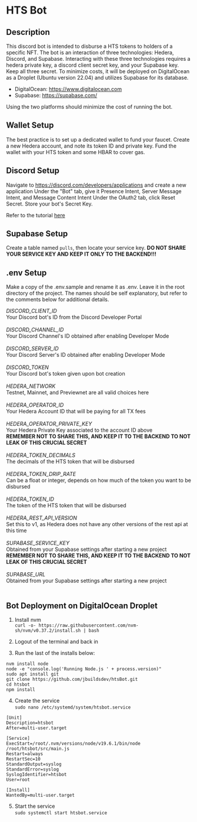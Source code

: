 # HTS Bot

## Description

This discord bot is intended to disburse a HTS tokens to holders of a specific NFT.
The bot is an interaction of three technologies: Hedera, Discord, and Supabase.
Interacting with these three technologies requires a hedera private key, a discord client secret key, and your Supabase key. Keep all three secret.
To minimize costs, it will be deployed on DigitalOcean as a Droplet (Ubuntu version 22.04)
and utilizes Supabase for its database.

- DigitalOcean: https://www.digitalocean.com
- Supabase: https://supabase.com/

Using the two platforms should minimize the cost of running the bot.

## Wallet Setup

The best practice is to set up a dedicated wallet to fund your faucet. Create a new Hedera account, and note its token ID and private key.
Fund the wallet with your HTS token and some HBAR to cover gas.

## Discord Setup

Navigate to https://discord.com/developers/applications and create a new application
Under the "Bot" tab, give it Presence Intent, Server Message Intent, and Message Content Intent
Under the OAuth2 tab, click Reset Secret. Store your bot's Secret Key.

Refer to the tutorial [here](https://www.youtube.com/watch?v=Q7Hgp6bg0kI&list=PL_cUvD4qzbkwA7WITceoc2_FFjQsBkwX7)

## Supabase Setup

Create a table named `pulls`, then locate your service key.
**DO NOT SHARE YOUR SERVICE KEY AND KEEP IT ONLY TO THE BACKEND!!!**

## .env Setup

Make a copy of the .env.sample and rename it as .env. Leave it in the root directory of the project.
The names should be self explanatory, but refer to the comments below for additional details.

_DISCORD_CLIENT_ID_<br>
Your Discord bot's ID from the Discord Developer Portal<br><br>
_DISCORD_CHANNEL_ID_<br>
Your Discord Channel's ID obtained after enabling Developer Mode<br><br>
_DISCORD_SERVER_ID_<br>
Your Discord Server's ID obtained after enabling Developer Mode<br><br>
_DISCORD_TOKEN_<br>
Your Discord bot's token given upon bot creation<br><br>
_HEDERA_NETWORK_<br>
Testnet, Mainnet, and Previewnet are all valid choices here<br><br>
_HEDERA_OPERATOR_ID_<br>
Your Hedera Account ID that will be paying for all TX fees<br><br>
_HEDERA_OPERATOR_PRIVATE_KEY_<br>
Your Hedera Private Key associated to the account ID above<br>**REMEMBER NOT TO SHARE THIS, AND KEEP IT TO THE BACKEND TO NOT LEAK OF THIS CRUCIAL SECRET**<br><br>
_HEDERA_TOKEN_DECIMALS_<br>
The decimals of the HTS token that will be disbursed<br><br>
_HEDERA_TOKEN_DRIP_RATE_<br>
Can be a float or integer, depends on how much of the token you want to be disbursed<br><br>
_HEDERA_TOKEN_ID_<br>
The token of the HTS token that will be disbursed<br><br>
_HEDERA_REST_API_VERSION_<br>
Set this to v1, as Hedera does not have any other versions of the rest api at this time<br><br>
_SUPABASE_SERVICE_KEY_<br>
Obtained from your Supabase settings after starting a new project<br>**REMEMBER NOT TO SHARE THIS, AND KEEP IT TO THE BACKEND TO NOT LEAK OF THIS CRUCIAL SECRET**<br><br>
_SUPABASE_URL_<br>
Obtained from your Supabase settings after starting a new project<br><br>

## Bot Deployment on DigitalOcean Droplet

1. Install nvm<br>
   `curl -o- https://raw.githubusercontent.com/nvm-sh/nvm/v0.37.2/install.sh | bash`

2. Logout of the terminal and back in

3. Run the last of the installs below:

```
nvm install node
node -e "console.log('Running Node.js ' + process.version)"
sudo apt install git
git clone https://github.com/jbuildsdev/htsBot.git
cd htsbot
npm install
```

4. Create the service<br>
   `sudo nano /etc/systemd/system/htsbot.service`

```
[Unit]
Description=htsbot
After=multi-user.target

[Service]
ExecStart=/root/.nvm/versions/node/v19.6.1/bin/node /root/htsbot/src/main.js
Restart=always
RestartSec=10
StandardOutput=syslog
StandardError=syslog
SyslogIdentifier=htsbot
User=root

[Install]
WantedBy=multi-user.target
```

5. Start the service<br>
   `sudo systemctl start htsbot.service`
